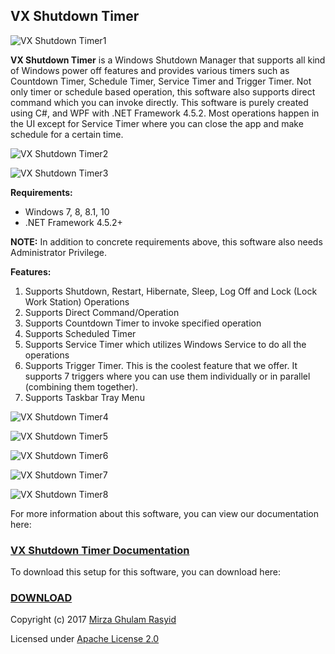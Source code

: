 ## VX Shutdown Timer

![VX Shutdown Timer1](https://raw.githubusercontent.com/mirzaevolution/Vx-Shutdown-Timer/master/ScreenShots/main.PNG)

**VX Shutdown Timer** is a Windows Shutdown Manager that supports all kind of Windows power off features and provides various timers such as Countdown Timer, Schedule Timer, Service Timer and Trigger Timer.
Not only timer or schedule based operation, this software also supports direct command which you can invoke directly. This software is purely created using C#, and WPF with .NET Framework 4.5.2. Most operations happen in the UI except for Service Timer where you can close the app and make schedule for a certain time. 

![VX Shutdown Timer2](https://raw.githubusercontent.com/mirzaevolution/Vx-Shutdown-Timer/master/ScreenShots/4.png)

![VX Shutdown Timer3](https://raw.githubusercontent.com/mirzaevolution/Vx-Shutdown-Timer/master/ScreenShots/5.PNG)

**Requirements:**

* Windows 7, 8, 8.1, 10
* .NET Framework 4.5.2+

**NOTE:** In addition to concrete requirements above, this software also needs Administrator Privilege.

**Features:**
1. Supports Shutdown, Restart, Hibernate, Sleep, Log Off and Lock (Lock Work Station) Operations
2. Supports Direct Command/Operation
3. Supports Countdown Timer to invoke specified operation
4. Supports Scheduled Timer
5. Supports Service Timer which utilizes Windows Service to do all the operations
6. Supports Trigger Timer. This is the coolest feature that we offer. It supports 7 triggers where you can use them individually or in parallel (combining them together). 
7. Supports Taskbar Tray Menu

![VX Shutdown Timer4](https://raw.githubusercontent.com/mirzaevolution/Vx-Shutdown-Timer/master/ScreenShots/7.PNG)

![VX Shutdown Timer5](https://raw.githubusercontent.com/mirzaevolution/Vx-Shutdown-Timer/master/ScreenShots/8.png)

![VX Shutdown Timer6](https://raw.githubusercontent.com/mirzaevolution/Vx-Shutdown-Timer/master/ScreenShots/14.1.png)

![VX Shutdown Timer7](https://raw.githubusercontent.com/mirzaevolution/Vx-Shutdown-Timer/master/ScreenShots/11.PNG)

![VX Shutdown Timer8](https://raw.githubusercontent.com/mirzaevolution/Vx-Shutdown-Timer/master/ScreenShots/13.1.PNG)

For more information about this software, you can view our documentation here:

### [VX Shutdown Timer Documentation](https://drive.google.com/file/d/1ix4_dhaj40F0T4DUmLNDBK7fD9jCz-Dz/view?usp=sharing)

To download this setup for this software, you can download here:

### [DOWNLOAD](https://drive.google.com/file/d/1M-hkLoM4R8AeoQnh-67RCmZAinUoNhbJ/view?usp=sharing)


Copyright (c) 2017 [Mirza Ghulam Rasyid](https://twitter.com/mirzaevolution)

Licensed under [Apache License 2.0](https://github.com/mirzaevolution/Vx-Shutdown-Timer/blob/master/LICENSE)


